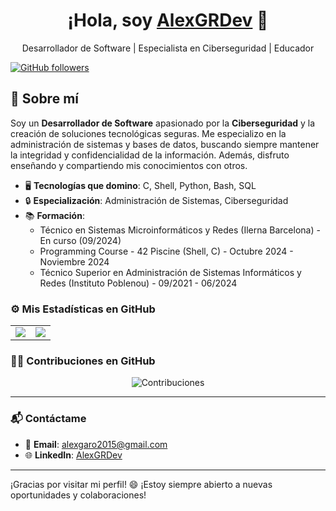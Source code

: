 <div align="center">
  <h1>¡Hola, soy <a href="https://github.com/AlexGRDev">AlexGRDev</a> 👋</h1>
  <p>Desarrollador de Software | Especialista en Ciberseguridad | Educador</p>
</div>

[![GitHub followers](https://img.shields.io/github/followers/AlexGRDev?style=social)](https://github.com/AlexGRDev)

## 🚀 Sobre mí

Soy un **Desarrollador de Software** apasionado por la **Ciberseguridad** y la creación de soluciones tecnológicas seguras. Me especializo en la administración de sistemas y bases de datos, buscando siempre mantener la integridad y confidencialidad de la información. Además, disfruto enseñando y compartiendo mis conocimientos con otros.

- 🖥️ **Tecnologías que domino**: C, Shell, Python, Bash, SQL
- 🔒 **Especialización**: Administración de Sistemas, Ciberseguridad
- 📚 **Formación**:
  - Técnico en Sistemas Microinformáticos y Redes (Ilerna Barcelona) - En curso (09/2024)
  - Programming Course - 42 Piscine (Shell, C) - Octubre 2024 - Noviembre 2024
  - Técnico Superior en Administración de Sistemas Informáticos y Redes (Instituto Poblenou) - 09/2021 - 06/2024

### ⚙️ Mis Estadísticas en GitHub

<div align="center">
  <table>
    <tr>
      <td style="width: 50%; text-align: center;">
        <img src="https://github-readme-stats-eight-theta.vercel.app/api?username=AlexGRDev&show_icons=true&theme=algolia&include_all_commits=true&count_private=true&random=1" style="max-width: 100%; height: auto;"/>
      </td>
      <td style="width: 50%; text-align: center;">
        <img src="https://github-readme-stats-eight-theta.vercel.app/api/top-langs/?username=AlexGRDev&layout=compact&langs_count=6&theme=algolia&random=1" style="max-width: 100%; height: auto;"/>
      </td>
    </tr>
  </table>
</div>

### 🧑‍💻 Contribuciones en GitHub

<p align="center">
  <img src="https://github-readme-streak-stats.herokuapp.com/?user=AlexGRDev&theme=algolia&random=1" alt="Contribuciones" style="max-width: 100%; height: auto;" />
</p>

---

### 📬 Contáctame

- 📧 **Email**: [alexgaro2015@gmail.com](mailto:alexgaro2015@gmail.com)
- 🌐 **LinkedIn**: [AlexGRDev](https://www.linkedin.com/in/alexgrdev)

---

¡Gracias por visitar mi perfil! 😄 ¡Estoy siempre abierto a nuevas oportunidades y colaboraciones!
